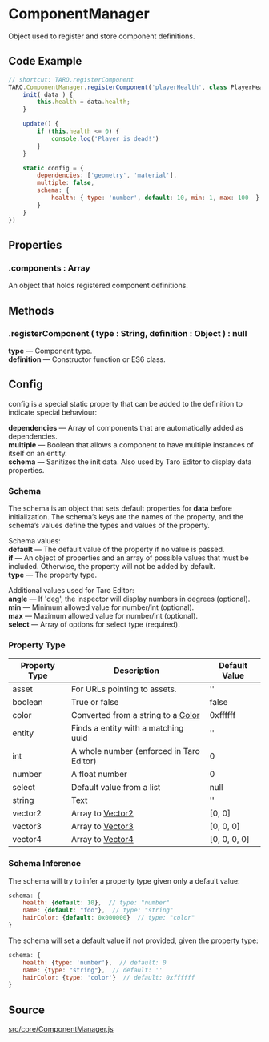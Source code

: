 # ComponentManager
Object used to register and store component definitions.

## Code Example
```javascript
// shortcut: TARO.registerComponent
TARO.ComponentManager.registerComponent('playerHealth', class PlayerHealth {
	init( data ) {
		this.health = data.health;
	}

	update() {
		if (this.health <= 0) {
			console.log('Player is dead!')
		}
	}

	static config = {
		dependencies: ['geometry', 'material'],
		multiple: false,
		schema: {
			health: { type: 'number', default: 10, min: 1, max: 100  }
		}
	}
})
```

## Properties

### .<a>components</a> : <span class="param">Array</span>
An object that holds registered component definitions.

## Methods

### .<a>registerComponent</a> ( type : <span class="param">String</span>, definition : <span class="param">Object</span> ) : <span class="param">null</span>
**type** — Component type.<br>
**definition** — Constructor function or ES6 class.

## Config
config is a special static property that can be added to the definition to indicate special behaviour:

**dependencies** — Array of components that are automatically added as dependencies.<br>
**multiple** — Boolean that allows a component to have multiple instances of itself on an entity.<br>
**schema** — Sanitizes the init data. Also used by Taro Editor to display data properties.

### Schema
The schema is an object that sets default properties for **data** before initialization. The schema’s keys are the names of the property, and the schema’s values define the types and values of the property.

Schema values:<br>
**default** — The default value of the property if no value is passed.<br>
**if** — An object of properties and an array of possible values that must be included. Otherwise, the property will not be added by default.<br>
**type** — The property type.

Additional values used for Taro Editor:<br>
**angle** — If 'deg', the inspector will display numbers in degrees (optional).<br>
**min** — Minimum allowed value for number/int (optional).<br>
**max** — Maximum allowed value for number/int (optional).<br>
**select** — Array of options for select type (required).

### Property Type
| Property Type | Description                                                                       | Default Value |
|---------------|-----------------------------------------------------------------------------------|---------------|
| asset         | For URLs pointing to assets.                                                      | ''            |
| boolean       | True or false                                                                     | false         |
| color         | Converted from a string to a [Color](https://threejs.org/docs/#api/en/math/Color) | 0xffffff      |
| entity        | Finds a entity with a matching uuid                                               | ''            |
| int           | A whole number (enforced in Taro Editor)                                          | 0             |
| number        | A float number                                                                    | 0             |
| select        | Default value from a list                                                         | null          |
| string        | Text                                                                              | ''            |
| vector2       | Array to [Vector2](https://threejs.org/docs/#api/en/math/Vector2)                 | [0, 0]        |
| vector3       | Array to [Vector3](https://threejs.org/docs/#api/en/math/Vector3)                 | [0, 0, 0]     |
| vector4       | Array to [Vector4](https://threejs.org/docs/#api/en/math/Vector4)                 | [0, 0, 0, 0]  |

### Schema Inference
The schema will try to infer a property type given only a default value:
```javascript
schema: {
	health: {default: 10},  // type: "number"
	name: {default: "foo"},  // type: "string"
	hairColor: {default: 0x000000}  // type: "color"
}
```
The schema will set a default value if not provided, given the property type:
```javascript
schema: {
	health: {type: 'number'},  // default: 0
	name: {type: "string"},  // default: ''
	hairColor: {type: 'color'}  // default: 0xffffff
}
```

## Source
[src/core/ComponentManager.js](https://github.com/Cloud9c/taro/blob/master/src/core/ComponentManager.js)